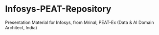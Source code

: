 # Infosys-PEAT-Repository
Presentation Material for Infosys, from Mrinal, PEAT-Ex (Data &amp; AI Domain Architect, India)
